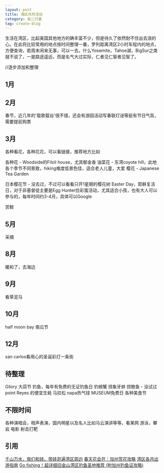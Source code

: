 ```yaml
---
layout: post
title: 湾区月月活动
category: 虫二行者
tag: create-blog
---
```


生活在湾区，比起美国其他地方的确丰富不少，但是待久了依然耐不住出去浪的心。在此将比较常用的地点按时间整理一番，罗列距离湾区2小时车程内的地点，方便查询，若周末闲来无事，可以一去。什么Yosemite，Tahoe湖，BigSur之类就不说了，一是路途遥远，而是名气大过实际，仁者见仁智者见智了。

//逐步添加和整理

1月
---

2月
---
春节，近几年的'载歌载谷'很不错，还会有游园活动写春联灯谜等挺有节日气氛，需要提前购票

3月
---
各种看花，各种花花，可以看链接，推荐地方比如

各种花 - Woodside的Filoli house，尤其郁金香
油菜花 - 东湾coyote hill，此地各个季节不同景致，hiking难度低景色佳，适合老人儿童，大爱
樱花 - Japanese Tea Garden

日本樱花节 - 没去过，不过可以看看只开1星期的樱花树
Easter Day，耶稣复活日，对于非基督徒主要是Egg Hunter捡彩蛋活动，尤其适合小孩，也有大人可以参与的，每年时间约3-4月，具体可以Google

赏鲸

5月
---
采摘


8月
---
暖和了，去海边

9月
---
看草泥马

10月
----
half moon bay 南瓜节

12月
----
san carlos看用心的圣诞彩灯一条街

待整理
-----
Gilory 大蒜节
钓鱼，每年有免费的无证钓鱼日
钓螃蟹
捞象牙蚌
捞鲍鱼 - 没试过
point Reyes 的便宜生蚝
马拉松
napa热气球
MUSEUM免费日
各种美食节


不限时间
--------
各种演唱会，相声表演，国内明星以及名人比如马云演讲等等，看某网
游泳，攀岩
电影
射击打靶

引用
----
[千山万水，我们和娃。带娃逛遍湾区周边](http://www.huaren.us/dispbbs.asp?boardid=333&Id=1452906)
[春天花会开｜加州赏花攻略](https://www.thechihuo.com/article/california-spring-flower-blooming-guide)
[湾区各月出游指南](https://www.mitbbs.com/article_t/SanFrancisco/32458813.html)
[Go fishing！超详细旧金山湾区钓鱼圣地推荐 (附加州钓鱼证攻略)](https://freewechat.com/a/MzAxMjI2MjI2Ng==/2247486313/1?raw)

